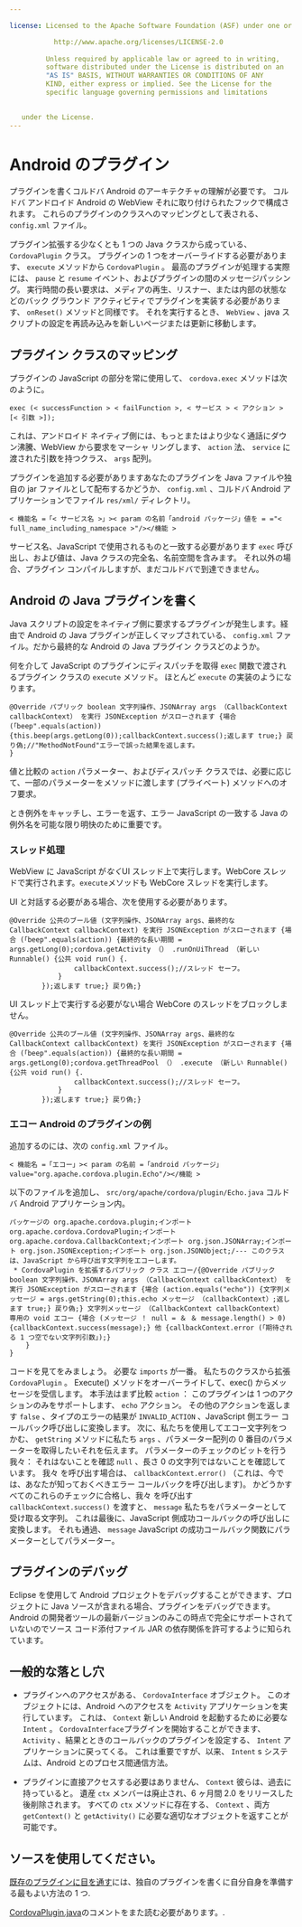 ```yaml
---

license: Licensed to the Apache Software Foundation (ASF) under one or more contributor license agreements. See the NOTICE file distributed with this work for additional information regarding copyright ownership. The ASF licenses this file to you under the Apache License, Version 2.0 (the "License"); you may not use this file except in compliance with the License. You may obtain a copy of the License at

           http://www.apache.org/licenses/LICENSE-2.0
    
         Unless required by applicable law or agreed to in writing,
         software distributed under the License is distributed on an
         "AS IS" BASIS, WITHOUT WARRANTIES OR CONDITIONS OF ANY
         KIND, either express or implied. See the License for the
         specific language governing permissions and limitations
    

   under the License.
---
```


# Android のプラグイン

プラグインを書くコルドバ Android のアーキテクチャの理解が必要です。 コルドバ アンドロイド Android の WebView それに取り付けられたフックで構成されます。 これらのプラグインのクラスへのマッピングとして表される、 `config.xml` ファイル。

プラグイン拡張する少なくとも 1 つの Java クラスから成っている、 `CordovaPlugin` クラス。 プラグインの 1 つをオーバーライドする必要があります、 `execute` メソッドから `CordovaPlugin` 。 最高のプラグインが処理する実際には、 `pause` と `resume` イベント、およびプラグインの間のメッセージパッシング。 実行時間の長い要求は、メディアの再生、リスナー、または内部の状態などのバック グラウンド アクティビティでプラグインを実装する必要があります、 `onReset()` メソッドと同様です。 それを実行するとき、 `WebView` 、java スクリプトの設定を再読み込みを新しいページまたは更新に移動します。

## プラグイン クラスのマッピング

プラグインの JavaScript の部分を常に使用して、 `cordova.exec` メソッドは次のように。

    exec (< successFunction > < failFunction >, < サービス > < アクション > [< 引数 >]);
    

これは、アンドロイド ネイティブ側には、もっとまたはより少なく通話にダウン沸騰、WebView から要求をマーシャ リングします、 `action` 法、 `service` に渡された引数を持つクラス、 `args` 配列。

プラグインを追加する必要がありますあなたのプラグインを Java ファイルや独自の jar ファイルとして配布するかどうか、 `config.xml` 、コルドバ Android アプリケーションでファイル `res/xml/` ディレクトリ。

    < 機能名 =「< サービス名 >」>< param の名前「android パッケージ」値を = ="< full_name_including_namespace >"/></機能 >
    

サービス名、JavaScript で使用されるものと一致する必要があります `exec` 呼び出し、および値は、Java クラスの完全名、名前空間を含みます。 それ以外の場合、プラグイン コンパイルしますが、まだコルドバで到達できません。

## Android の Java プラグインを書く

Java スクリプトの設定をネイティブ側に要求するプラグインが発生します。経由で Android の Java プラグインが正しくマップされている、 `config.xml` ファイル。だから最終的な Android の Java プラグイン クラスどのようか。

何を介して JavaScript のプラグインにディスパッチを取得 `exec` 関数で渡されるプラグイン クラスの `execute` メソッド。 ほとんど `execute` の実装のようになります。

    @Override パブリック boolean 文字列操作、JSONArray args （CallbackContext callbackContext） を実行 JSONException がスローされます {場合 (「beep".equals(action)) {this.beep(args.getLong(0));callbackContext.success();返します true;} 戻り偽;//"MethodNotFound"エラーで誤った結果を返します。
    }
    

値と比較の `action` パラメーター、およびディスパッチ クラスでは、必要に応じて、一部のパラメーターをメソッドに渡します (プライベート) メソッドへのオフ要求。

とき例外をキャッチし、エラーを返す、エラー JavaScript の一致する Java の例外名を可能な限り明快のために重要です。

### スレッド処理

WebView に JavaScript が*なく*UI スレッド上で実行します。WebCore スレッドで実行されます。`execute`メソッドも WebCore スレッドを実行します。

UI と対話する必要がある場合、次を使用する必要があります。

    @Override 公共のブール値 (文字列操作、JSONArray args、最終的な CallbackContext callbackContext) を実行 JSONException がスローされます {場合 (「beep".equals(action)) {最終的な長い期間 = args.getLong(0);cordova.getActivity （） .runOnUiThread （新しい Runnable() {公共 void run() {.
                    callbackContext.success();//スレッド セーフ。
                }
            });返します true;} 戻り偽;}
    

UI スレッド上で実行する必要がない場合 WebCore のスレッドをブロックしません。

    @Override 公共のブール値 (文字列操作、JSONArray args、最終的な CallbackContext callbackContext) を実行 JSONException がスローされます {場合 (「beep".equals(action)) {最終的な長い期間 = args.getLong(0);cordova.getThreadPool （） .execute （新しい Runnable() {公共 void run() {.
                    callbackContext.success();//スレッド セーフ。
                }
            });返します true;} 戻り偽;}
    

### エコー Android のプラグインの例

追加するのには、次の `config.xml` ファイル。

    < 機能名 =「エコー」>< param の名前 =「android パッケージ」value="org.apache.cordova.plugin.Echo"/></機能 >
    

以下のファイルを追加し、 `src/org/apache/cordova/plugin/Echo.java` コルドバ Android アプリケーション内。

    パッケージの org.apache.cordova.plugin;インポート org.apache.cordova.CordovaPlugin;インポート org.apache.cordova.CallbackContext;インポート org.json.JSONArray;インポート org.json.JSONException;インポート org.json.JSONObject;/--- このクラスは、JavaScript から呼び出す文字列をエコーします。
     * CordovaPlugin を拡張するパブリック クラス エコー/{@Override パブリック boolean 文字列操作、JSONArray args （CallbackContext callbackContext） を実行 JSONException がスローされます {場合 (action.equals("echo")) {文字列メッセージ = args.getString(0);this.echo メッセージ （callbackContext）;返します true;} 戻り偽;} 文字列メッセージ （CallbackContext callbackContext） 専用の void エコー {場合 (メッセージ ！ null = ＆ ＆ message.length() > 0) {callbackContext.success(message);} 他 {callbackContext.error (「期待される 1 つ空でない文字列引数」);}
        }
    }
    

コードを見てをみましょう。 必要な `imports` が一番。 私たちのクラスから拡張 `CordovaPlugin` 。 Execute() メソッドをオーバーライドして、exec() からメッセージを受信します。 本手法はまず比較 `action` ： このプラグインは 1 つのアクションのみをサポートします、 `echo` アクション。 その他のアクションを返します `false` 、タイプのエラーの結果が `INVALID_ACTION` 、JavaScript 側エラー コールバック呼び出しに変換します。 次に、私たちを使用してエコー文字列をつかむ、 `getString` メソッドに私たち `args` 、パラメーター配列の 0 番目のパラメーターを取得したいそれを伝えます。 パラメーターのチェックのビットを行う我々： それはないことを確認 `null` 、長さ 0 の文字列ではないことを確認しています。 我々 を呼び出す場合は、 `callbackContext.error()` （これは、今では、あなたが知っておくべきエラー コールバックを呼び出します)。 かどうかすべてのこれらのチェックに合格し、我々 を呼び出す `callbackContext.success()` を渡すと、 `message` 私たちをパラメーターとして受け取る文字列。 これは最後に、JavaScript 側成功コールバックの呼び出しに変換します。 それも通過、 `message` JavaScript の成功コールバック関数にパラメーターとしてパラメーター。

## プラグインのデバッグ

Eclipse を使用して Android プロジェクトをデバッグすることができます、プロジェクトに Java ソースが含まれる場合、プラグインをデバッグできます。 Android の開発者ツールの最新バージョンのみこの時点で完全にサポートされていないのでソース コード添付ファイル JAR の依存関係を許可するように知られています。

## 一般的な落とし穴

*   プラグインへのアクセスがある、 `CordovaInterface` オブジェクト。 このオブジェクトには、Android へのアクセスを `Activity` アプリケーションを実行しています。 これは、 `Context` 新しい Android を起動するために必要な `Intent` 。 `CordovaInterface`プラグインを開始することができます、 `Activity` 、結果とときのコールバックのプラグインを設定する、 `Intent` アプリケーションに戻ってくる。 これは重要ですが、以来、 `Intent` s システムは、Android とのプロセス間通信方法。

*   プラグインに直接アクセスする必要はありません、 `Context` 彼らは、過去に持っていると。 遺産 `ctx` メンバーは廃止され、6 ヶ月間 2.0 をリリースした後削除されます。 すべての `ctx` メソッドに存在する、 `Context` 、両方 `getContext()` と `getActivity()` に必要な適切なオブジェクトを返すことが可能です。

## ソースを使用してください。

[既存のプラグインに目を通す][1]には、独自のプラグインを書くに自分自身を準備する最もよい方法の 1 つ.

 [1]: https://github.com/apache/cordova-android/tree/master/framework/src/org/apache/cordova

[CordovaPlugin.java][2]のコメントをまた読む必要があります。.

 [2]: https://github.com/apache/cordova-android/blob/master/framework/src/org/apache/cordova/CordovaPlugin.java